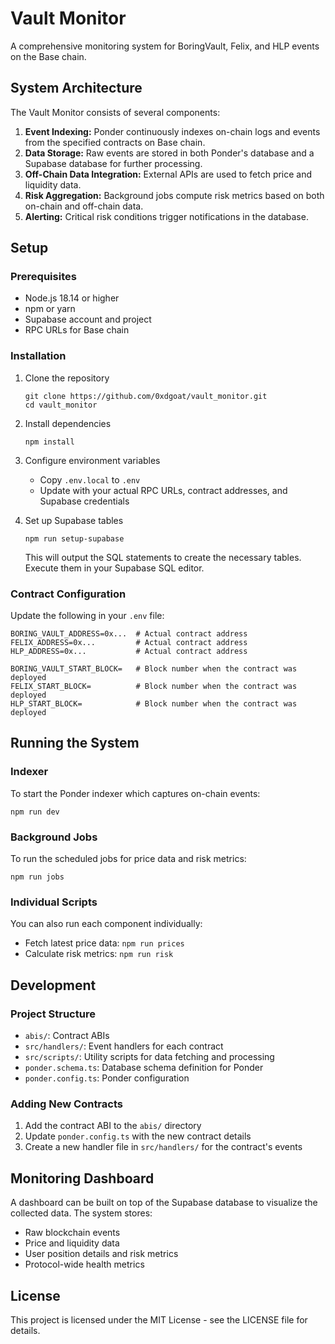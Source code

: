 # Vault Monitor

A comprehensive monitoring system for BoringVault, Felix, and HLP events on the Base chain.

## System Architecture

The Vault Monitor consists of several components:

1. **Event Indexing:** Ponder continuously indexes on-chain logs and events from the specified contracts on Base chain.
2. **Data Storage:** Raw events are stored in both Ponder's database and a Supabase database for further processing.
3. **Off-Chain Data Integration:** External APIs are used to fetch price and liquidity data.
4. **Risk Aggregation:** Background jobs compute risk metrics based on both on-chain and off-chain data.
5. **Alerting:** Critical risk conditions trigger notifications in the database.

## Setup

### Prerequisites

- Node.js 18.14 or higher
- npm or yarn
- Supabase account and project
- RPC URLs for Base chain

### Installation

1. Clone the repository
   ```
   git clone https://github.com/0xdgoat/vault_monitor.git
   cd vault_monitor
   ```

2. Install dependencies
   ```
   npm install
   ```

3. Configure environment variables
   - Copy `.env.local` to `.env`
   - Update with your actual RPC URLs, contract addresses, and Supabase credentials

4. Set up Supabase tables
   ```
   npm run setup-supabase
   ```
   This will output the SQL statements to create the necessary tables. Execute them in your Supabase SQL editor.

### Contract Configuration

Update the following in your `.env` file:

```
BORING_VAULT_ADDRESS=0x...  # Actual contract address
FELIX_ADDRESS=0x...         # Actual contract address
HLP_ADDRESS=0x...           # Actual contract address

BORING_VAULT_START_BLOCK=   # Block number when the contract was deployed
FELIX_START_BLOCK=          # Block number when the contract was deployed
HLP_START_BLOCK=            # Block number when the contract was deployed
```

## Running the System

### Indexer

To start the Ponder indexer which captures on-chain events:

```
npm run dev
```

### Background Jobs

To run the scheduled jobs for price data and risk metrics:

```
npm run jobs
```

### Individual Scripts

You can also run each component individually:

- Fetch latest price data: `npm run prices`
- Calculate risk metrics: `npm run risk`

## Development

### Project Structure

- `abis/`: Contract ABIs
- `src/handlers/`: Event handlers for each contract
- `src/scripts/`: Utility scripts for data fetching and processing
- `ponder.schema.ts`: Database schema definition for Ponder
- `ponder.config.ts`: Ponder configuration

### Adding New Contracts

1. Add the contract ABI to the `abis/` directory
2. Update `ponder.config.ts` with the new contract details
3. Create a new handler file in `src/handlers/` for the contract's events

## Monitoring Dashboard

A dashboard can be built on top of the Supabase database to visualize the collected data. The system stores:

- Raw blockchain events
- Price and liquidity data
- User position details and risk metrics
- Protocol-wide health metrics

## License

This project is licensed under the MIT License - see the LICENSE file for details. 